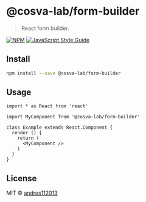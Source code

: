 # @cosva-lab/form-builder

> React form builder.

[![NPM](https://img.shields.io/npm/v/@cosva-lab/form-builder.svg)](https://www.npmjs.com/package/@cosva-lab/form-builder) [![JavaScript Style Guide](https://img.shields.io/badge/code_style-standard-brightgreen.svg)](https://standardjs.com)

## Install

```bash
npm install --save @cosva-lab/form-builder
```

## Usage

```tsx
import * as React from 'react'

import MyComponent from '@cosva-lab/form-builder'

class Example extends React.Component {
  render () {
    return (
      <MyComponent />
    )
  }
}
```

## License

MIT © [andres112013](https://github.com/andres112013)
